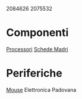 2084626
2075532
# Componenti
[Processori](componenti/processori.md)
[Schede Madri](componenti/schede_madri.md)
# Periferiche
[Mouse](periferiche/mouse.md)
Elettronica Padovana
